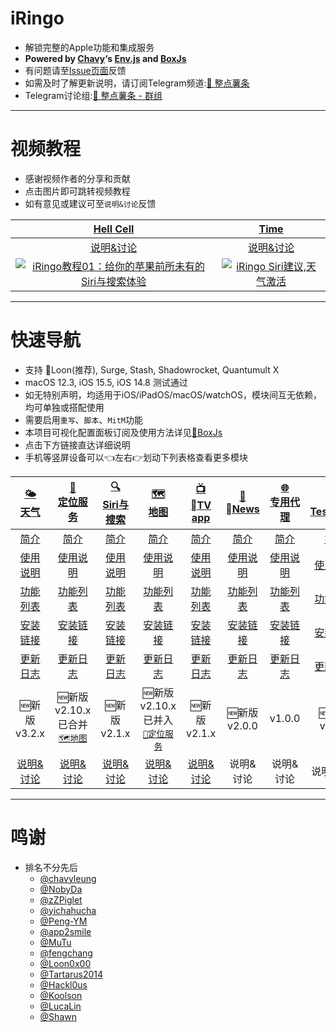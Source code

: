 # iRingo
  * 解锁完整的Apple功能和集成服务
  * **Powered by [Chavy](https://github.com/chavyleung)‘s [Env.js](https://github.com/chavyleung/scripts/blob/master/Env.js) and [BoxJs](https://chavyleung.gitbook.io/boxjs/)**
  * 有问题请至[Issue页面](https://github.com/VirgilClyne/iRingo/issues)反馈
  * 如需及时了解更新说明，请订阅Telegram频道:[🍟 整点薯条](https://t.me/GetSomeFriesChannel)
  * Telegram讨论组:[🍟 整点薯条 - 群组](https://t.me/GetSomeFries)

---
# 视频教程
  * 感谢视频作者的分享和贡献
  * 点击图片即可跳转视频教程
  * 如有意见或建议可至`说明&讨论`反馈

| [Hell Cell](https://www.youtube.com/c/HellCell) | [Time](https://www.youtube.com/channel/UChfq00yeRrW4pB3idAypPVw) |
| :---: | :---: |
| [说明&讨论](https://t.me/HellCellZC123/1802) | [说明&讨论](https://t.me/GetSomeFriesChannel/119) |
| [![iRingo教程01：给你的苹果前所未有的Siri与搜索体验](https://res.cloudinary.com/marcomontalbano/image/upload/v1656898276/video_to_markdown/images/youtube--zNWVT08Hju0-c05b58ac6eb4c4700831b2b3070cd403.jpg)](https://www.youtube.com/watch?v=zNWVT08Hju0 "iRingo教程01：给你的苹果前所未有的Siri与搜索体验") | [![iRingo Siri建议,天气激活](https://res.cloudinary.com/marcomontalbano/image/upload/v1656898353/video_to_markdown/images/youtube--G-RH7icI9Wc-c05b58ac6eb4c4700831b2b3070cd403.jpg)](https://www.youtube.com/watch?v=G-RH7icI9Wc "iRingo Siri建议,天气激活") |

---
# 快速导航
  * 支持 🎈Loon(推荐), Surge, Stash, Shadowrocket, Quantumult X
  * macOS 12.3, iOS 15.5, iOS 14.8 测试通过
  * 如无特别声明，均适用于iOS/iPadOS/macOS/watchOS，模块间互无依赖，均可单独或搭配使用
  * 需要启用`重写`、`脚本`、`MitM`功能
  * 本项目可视化配置面板订阅及使用方法详见[🧰BoxJs](https://github.com/VirgilClyne/iRingo/wiki/🧰BoxJs)
  * 点击下方链接直达详细说明
  * 手机等竖屏设备可以👈左右👉划动下列表格查看更多模块

| [🌤<br>天气](https://github.com/VirgilClyne/iRingo/wiki/🌤天气) | [📍<br>定位服务](https://github.com/VirgilClyne/iRingo/wiki/📍定位服务) | [🔍<br>Siri与搜索](https://github.com/VirgilClyne/iRingo/wiki/🔍Siri与搜索) | [🗺️<br>地图](https://github.com/VirgilClyne/iRingo/wiki/🗺%EF%B8%8F地图) | [📺<br>TV app](https://github.com/VirgilClyne/iRingo/wiki/📺TV-app) | [📰<br>News](https://github.com/VirgilClyne/iRingo/wiki/📰News) | [🌐<br>专用代理](https://github.com/VirgilClyne/iRingo/wiki/🌐专用代理) | [✈️<br>TestFlight](https://github.com/VirgilClyne/iRingo/wiki/✈️TestFlight) |
| :---: | :---: | :---: | :---: | :---: | :---: | :---: | :---: |
| [简介](https://github.com/VirgilClyne/iRingo/wiki/🌤天气#简介) | [简介](https://github.com/VirgilClyne/iRingo/wiki/📍定位服务#简介) | [简介](https://github.com/VirgilClyne/iRingo/wiki/🔍Siri与搜索#简介) | [简介](https://github.com/VirgilClyne/iRingo/wiki/🗺%EF%B8%8F地图#简介) | [简介](https://github.com/VirgilClyne/iRingo/wiki/📺TV-app#简介) | [简介](https://github.com/VirgilClyne/iRingo/wiki/📰News#简介) | [简介](https://github.com/VirgilClyne/iRingo/wiki/🌐专用代理#简介) | [简介](https://github.com/VirgilClyne/iRingo/wiki/✈️TestFlight#简介) |
| [使用说明](https://github.com/VirgilClyne/iRingo/wiki/🌤天气#使用说明) | [使用说明](https://github.com/VirgilClyne/iRingo/wiki/📍定位服务#使用说明) | [使用说明](https://github.com/VirgilClyne/iRingo/wiki/🔍Siri与搜索#使用说明) | [使用说明](https://github.com/VirgilClyne/iRingo/wiki/🗺%EF%B8%8F地图#使用说明) | [使用说明](https://github.com/VirgilClyne/iRingo/wiki/📺TV-app#使用说明) | [使用说明](https://github.com/VirgilClyne/iRingo/wiki/📰News#使用说明) | [使用说明](https://github.com/VirgilClyne/iRingo/wiki/🌐专用代理#使用说明) | [使用说明](https://github.com/VirgilClyne/iRingo/wiki/✈️TestFlight#使用说明) |
| [功能列表](https://github.com/VirgilClyne/iRingo/wiki/🌤天气#功能列表) | [功能列表](https://github.com/VirgilClyne/iRingo/wiki/📍定位服务#功能列表) | [功能列表](https://github.com/VirgilClyne/iRingo/wiki/🔍Siri与搜索#功能列表) | [功能列表](https://github.com/VirgilClyne/iRingo/wiki/🗺%EF%B8%8F地图#功能列表) | [功能列表](https://github.com/VirgilClyne/iRingo/wiki/📺TV-app#功能列表) | [功能列表](https://github.com/VirgilClyne/iRingo/wiki/📰News#功能列表) | [功能列表](https://github.com/VirgilClyne/iRingo/wiki/🌐专用代理#功能列表) | [功能列表](https://github.com/VirgilClyne/iRingo/wiki/✈️TestFlight#功能列表) |
| [安装链接](https://github.com/VirgilClyne/iRingo/wiki/🌤天气#安装链接) | [安装链接](https://github.com/VirgilClyne/iRingo/wiki/📍定位服务#安装链接) | [安装链接](https://github.com/VirgilClyne/iRingo/wiki/🔍Siri与搜索#安装链接) | [安装链接](https://github.com/VirgilClyne/iRingo/wiki/🗺%EF%B8%8F地图#安装链接) | [安装链接](https://github.com/VirgilClyne/iRingo/wiki/📺TV-app#安装链接) | [安装链接](https://github.com/VirgilClyne/iRingo/wiki/📰News#安装链接) | [安装链接](https://github.com/VirgilClyne/iRingo/wiki/🌐专用代理#安装链接) | [安装链接](https://github.com/VirgilClyne/iRingo/wiki/✈️TestFlight#安装链接) |
| [更新日志](https://github.com/VirgilClyne/iRingo/wiki/🌤天气#更新日志) | [更新日志](https://github.com/VirgilClyne/iRingo/wiki/📍定位服务#更新日志) | [更新日志](https://github.com/VirgilClyne/iRingo/wiki/🔍Siri与搜索#更新日志) | [更新日志](https://github.com/VirgilClyne/iRingo/wiki/🗺%EF%B8%8F地图#更新日志) | [更新日志](https://github.com/VirgilClyne/iRingo/wiki/📺TV-app#更新日志) | [更新日志](https://github.com/VirgilClyne/iRingo/wiki/📰News#更新日志) | [更新日志](https://github.com/VirgilClyne/iRingo/wiki/🌐专用代理#更新日志) | [更新日志](https://github.com/VirgilClyne/iRingo/wiki/✈️TestFlight#更新日志) |
| 🆕新版<br>v3.2.x | 🆕新版<br>v2.10.x<br>已合并<br>[`🗺️地图`](https://github.com/VirgilClyne/iRingo/wiki/🗺%EF%B8%8F地图) | 🆕新版<br>v2.1.x | 🆕新版<br>v2.10.x<br>已并入<br>[`📍定位服务`](https://github.com/VirgilClyne/iRingo/wiki/📍定位服务) | 🆕新版<br>v2.1.x | 🆕新版<br>v2.0.0 | v1.0.0 | 🆕新版<br>v1.3.x |
| [说明&讨论](https://t.me/GetSomeFriesChannel/108) | [说明&讨论](https://t.me/GetSomeFriesChannel/116) | [说明&讨论](https://t.me/GetSomeFriesChannel/64) | [说明&讨论](https://t.me/GetSomeFriesChannel/120) | [说明&讨论](https://t.me/GetSomeFriesChannel/118) | 说明&讨论 | 说明&讨论 | 说明&讨论 |

---
# 鸣谢
* 排名不分先后
  * [@chavyleung](https://github.com/chavyleung)
  * [@NobyDa](https://github.com/NobyDa)
  * [@zZPiglet](https://github.com/zZPiglet)
  * [@yichahucha](https://github.com/yichahucha)
  * [@Peng-YM](https://github.com/Peng-YM)
  * [@app2smile](https://github.com/app2smile)
  * [@MuTu](https://github.com/githubdulong)
  * [@fengchang](https://github.com/fengchang)
  * [@Loon0x00](https://github.com/Loon0x00)
  * [@Tartarus2014](https://github.com/Tartarus2014)
  * [@Hackl0us](https://github.com/Hackl0us)
  * [@Koolson](https://github.com/Koolson)
  * [@LucaLin](https://github.com/LucaLin233)
  * [@Shawn](https://github.com/KOP-XIAO)
